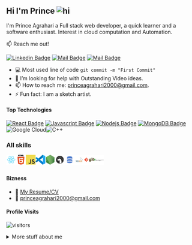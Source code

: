 ## Hi I'm Prince <img src="https://user-images.githubusercontent.com/1303154/88677602-1635ba80-d120-11ea-84d8-d263ba5fc3c0.gif" width="28px" alt="hi">

I'm Prince Agrahari a Full stack web developer, a quick learner and a software enthusiast. Interest in cloud computation and Automation.

:mailbox: Reach me out!

 [![Linkedin Badge](https://img.shields.io/badge/-prince-agrahari--c0392b?style=flat&labelColor=0e76a8&logo=linkedin&logoColor=white)](https://www.linkedin.com/in/prince-agrahari-a3015b202/) [![Mail Badge](https://img.shields.io/badge/-@prince_margaret_0.5-c0392b?style=flat&labelColor=e84393&logo=instagram&logoColor=white)](https://www.instagram.com/prince_margaret_0.5/) [![Mail Badge](https://img.shields.io/badge/-princeagrahari2000@gmail.com-c0392b?style=flat&labelColor=c0392b&logo=gmail&logoColor=white)](mailto:princeagrahari2000@gmail.com)

<!-- TODO: Add last video link -->

<!-- - 🔭 I’m currently working at @Toptal -->
- :computer: Most used line of code `git commit -m "First Commit"`
- 🤔 I’m looking for help with Outstanding Video ideas.
- 📫 How to reach me: princeagrahari2000@gmail.com.
- ⚡ Fun fact: I am a sketch artist.

#### Top Technologies

<!-- TODO: Make technologies links takes you to repositories -->

[![React Badge](https://img.shields.io/badge/-React-61DBFB?style=for-the-badge&labelColor=black&logo=react&logoColor=61DBFB)](#) [![Javascript Badge](https://img.shields.io/badge/-Javascript-F0DB4F?style=for-the-badge&labelColor=black&logo=javascript&logoColor=F0DB4F)](#)  [![Nodejs Badge](https://img.shields.io/badge/-Nodejs-3C873A?style=for-the-badge&labelColor=black&logo=node.js&logoColor=3C873A)](#) [![MongoDB Badge](https://img.shields.io/badge/-MongoDB-e535ab?style=for-the-badge&labelColor=black&logo=node.js&logoColor=e535ab)](#)
<img alt="Google Cloud" src="https://img.shields.io/badge/GoogleCloud-%234285F4.svg?style=for-the-badge&logo=google-cloud&logoColor=white"/><img alt="C++" src="https://img.shields.io/badge/c++-%2300599C.svg?style=for-the-badge&logo=c%2B%2B&ogoColor=white"/>

### All skills

<img align="left" alt="React" width="26px" src="https://raw.githubusercontent.com/github/explore/80688e429a7d4ef2fca1e82350fe8e3517d3494d/topics/react/react.png" />

<img align="left" alt="HTML5" width="26px" src="https://raw.githubusercontent.com/github/explore/80688e429a7d4ef2fca1e82350fe8e3517d3494d/topics/html/html.png" />

<img align="left" alt="JavaScript" width="26px" src="https://raw.githubusercontent.com/github/explore/80688e429a7d4ef2fca1e82350fe8e3517d3494d/topics/javascript/javascript.png" />

<img align="left" alt="Visual Studio Code" width="26px" src="https://raw.githubusercontent.com/github/explore/80688e429a7d4ef2fca1e82350fe8e3517d3494d/topics/visual-studio-code/visual-studio-code.png" />


<img align="left" alt="Node.js" width="26px" src="https://raw.githubusercontent.com/github/explore/80688e429a7d4ef2fca1e82350fe8e3517d3494d/topics/nodejs/nodejs.png" />


<img align="left" alt="Deno" width="26px" src="https://raw.githubusercontent.com/github/explore/361e2821e2dea67711cde99c9c40ed357061cf27/topics/deno/deno.png" />

<img align="left" alt="SQL" width="26px" src="https://raw.githubusercontent.com/github/explore/80688e429a7d4ef2fca1e82350fe8e3517d3494d/topics/sql/sql.png" />

<img align="left" alt="MySQL" width="26px" src="https://raw.githubusercontent.com/github/explore/80688e429a7d4ef2fca1e82350fe8e3517d3494d/topics/mysql/mysql.png" />

<img align="left" alt="Git" width="26px" src="https://raw.githubusercontent.com/github/explore/80688e429a7d4ef2fca1e82350fe8e3517d3494d/topics/git/git.png" />

<img align="left" alt="MongoDB" width="26px" src="https://raw.githubusercontent.com/github/explore/80688e429a7d4ef2fca1e82350fe8e3517d3494d/topics/mongodb/mongodb.png" />

<br />
<br />

#### Bizness
- :paperclip: [My Resume/CV](Cv.pdf)
- :email: princeagrahari2000@gmail.com



#### Profile Visits 

![visitors](https://visitor-badge.glitch.me/badge?page_id=PrinceMargaret.PrinceMargaret)





<details>
<summary>
  More stuff about me
</summary>

<br >

I love sharing knowledge and how people contribute to open source. Curiosity lives in my mind, literally a house. Every day is like learning something new and implementing it.


#### Coding Stats

<!--START_SECTION:waka-->
```text
Python       98 hrs 14 mins ███████████████████░░░░░░   78.20 % 
JavaScript   34 hrs 19 mins █████████████░░░░░░░░░░░░   47.20 % 
HTML         15 hr 50 mins  ██████████░░░░░░░░░░░░░░░   21.80 % 
CSS          10 hr 27 mins  ███████░░░░░░░░░░░░░░░░░░   13.82 % 
C++          10 hr          ██████░░░░░░░░░░░░░░░░░░░   13.77 % 
Others       2 hrs          ██░░░░░░░░░░░░░░░░░░░░░░░   02.75 % 
```
<!--END_SECTION:waka-->

#### Github Stats

![Prince's github stats](https://github-readme-stats.vercel.app/api?username=PrinceMargaret&count_private=true&theme=tokyonight&hide=contribs,prs)

</details>


